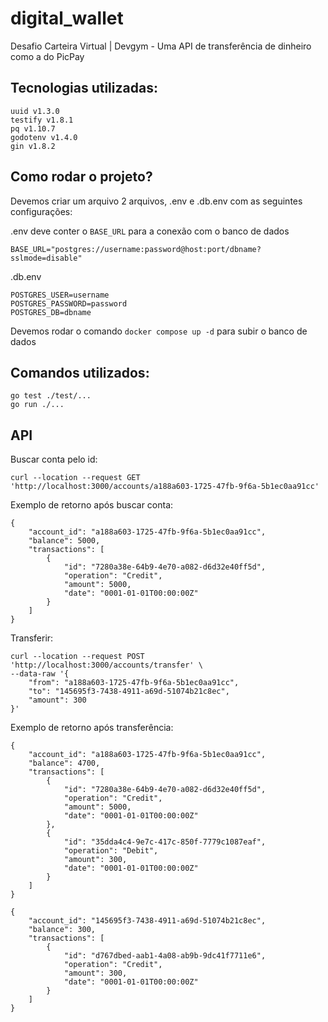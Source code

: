 # digital_wallet
Desafio Carteira Virtual | Devgym - Uma API de transferência de dinheiro como a do PicPay

## Tecnologias utilizadas:
```
uuid v1.3.0
testify v1.8.1
pq v1.10.7
godotenv v1.4.0
gin v1.8.2
```

## Como rodar o projeto?
Devemos criar um arquivo 2 arquivos, .env e .db.env com as seguintes configurações:

.env deve conter o `BASE_URL` para a conexão com o banco de dados
```
BASE_URL="postgres://username:password@host:port/dbname?sslmode=disable"
```

.db.env
```
POSTGRES_USER=username
POSTGRES_PASSWORD=password
POSTGRES_DB=dbname
```
Devemos rodar o comando `docker compose up -d` para subir o banco de dados

## Comandos utilizados:
```
go test ./test/...
go run ./...
```

## API

Buscar conta pelo id:
```
curl --location --request GET 'http://localhost:3000/accounts/a188a603-1725-47fb-9f6a-5b1ec0aa91cc'
```
Exemplo de retorno após buscar conta:
```
{
    "account_id": "a188a603-1725-47fb-9f6a-5b1ec0aa91cc",
    "balance": 5000,
    "transactions": [
        {
            "id": "7280a38e-64b9-4e70-a082-d6d32e40ff5d",
            "operation": "Credit",
            "amount": 5000,
            "date": "0001-01-01T00:00:00Z"
        }
    ]
}
```

Transferir:
```
curl --location --request POST 'http://localhost:3000/accounts/transfer' \
--data-raw '{
    "from": "a188a603-1725-47fb-9f6a-5b1ec0aa91cc",
    "to": "145695f3-7438-4911-a69d-51074b21c8ec",
    "amount": 300
}'
```

Exemplo de retorno após transferência:
```
{
    "account_id": "a188a603-1725-47fb-9f6a-5b1ec0aa91cc",
    "balance": 4700,
    "transactions": [
        {
            "id": "7280a38e-64b9-4e70-a082-d6d32e40ff5d",
            "operation": "Credit",
            "amount": 5000,
            "date": "0001-01-01T00:00:00Z"
        },
        {
            "id": "35dda4c4-9e7c-417c-850f-7779c1087eaf",
            "operation": "Debit",
            "amount": 300,
            "date": "0001-01-01T00:00:00Z"
        }
    ]
}

{
    "account_id": "145695f3-7438-4911-a69d-51074b21c8ec",
    "balance": 300,
    "transactions": [
        {
            "id": "d767dbed-aab1-4a08-ab9b-9dc41f7711e6",
            "operation": "Credit",
            "amount": 300,
            "date": "0001-01-01T00:00:00Z"
        }
    ]
}
```
